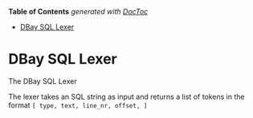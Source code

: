 <!-- START doctoc generated TOC please keep comment here to allow auto update -->
<!-- DON'T EDIT THIS SECTION, INSTEAD RE-RUN doctoc TO UPDATE -->
**Table of Contents**  *generated with [DocToc](https://github.com/thlorenz/doctoc)*

- [DBay SQL Lexer](#dbay-sql-lexer)

<!-- END doctoc generated TOC please keep comment here to allow auto update -->



# DBay SQL Lexer

The DBay SQL Lexer

The lexer takes an SQL string as input and returns a list of tokens in the format `[ type, text, line_nr, offset, ]`

